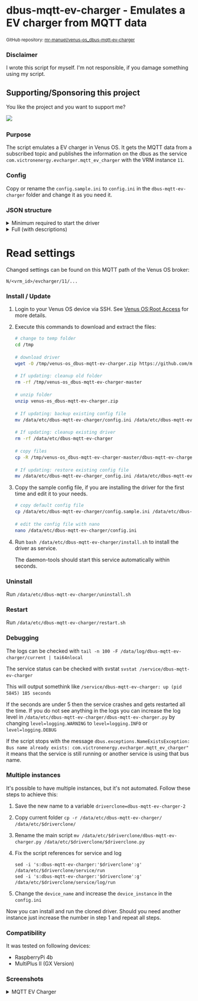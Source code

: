# dbus-mqtt-ev-charger - Emulates a EV charger from MQTT data

<small>GitHub repository: [mr-manuel/venus-os_dbus-mqtt-ev-charger](https://github.com/mr-manuel/venus-os_dbus-mqtt-ev-charger)</small>

### Disclaimer

I wrote this script for myself. I'm not responsible, if you damage something using my script.


## Supporting/Sponsoring this project

You like the project and you want to support me?

[<img src="https://github.md0.eu/uploads/donate-button.svg" height="50">](https://www.paypal.com/donate/?hosted_button_id=3NEVZBDM5KABW)


### Purpose

The script emulates a EV charger in Venus OS. It gets the MQTT data from a subscribed topic and publishes the information on the dbus as the service `com.victronenergy.evcharger.mqtt_ev_charger` with the VRM instance `11`.


### Config

Copy or rename the `config.sample.ini` to `config.ini` in the `dbus-mqtt-ev-charger` folder and change it as you need it.


### JSON structure

<details><summary>Minimum required to start the driver</summary>

```json
{
    "Ac": {
        "Power": 321.6
    }
}
```
</details>

<details><summary>Full (with descriptions)</summary>

#### Payload

```json
{
    "Ac": {
        "Power": 12000.0,
        "L1": {
            "Power": 4000.0
        },
        "L2": {
            "Power": 4000.0
        },
        "L3": {
            "Power": 4000.0
        },
        "Energy": {
            "Forward": 342.4
        }
    },
    "Current": 17.39,
    "MaxCurrent": 32,
    "SetCurrent": 16,
    "AutoStart": 1,
    "ChargingTime": 63,
    "EnableDisplay": 1,
    "Mode": 1,
    "StartStop": 1,
    "Status": 1,
}
```

#### Description

```
/Ac/Power                  --> Write: AC Power (W)
/Ac/L1/Power               --> Write: L1 Power used (W)
/Ac/L2/Power               --> Write: L2 Power used (W)
/Ac/L3/Power               --> Write: L3 Power used (W)
/Ac/Energy/Forward         --> Write: Charged Energy (Wh)

/Current                   --> Write: Actual charging current (A)
/MaxCurrent                --> Read/Write: Max charging current (A)
/SetCurrent                --> Read/Write: Charging current (A)

/AutoStart                 --> Read/Write: Start automatically (number)
    0 = Charger autostart disabled
    1 = Charger autostart enabled
/ChargingTime              --> Write: Total charging time (seconds)
/EnableDisplay             --> Read/Write: Lock charger display (number)
    0 = Control disabled
    1 = Control enabled
/Mode                      --> Read/Write: Charge mode (number)
    0 = Manual
    1 = Automatic
    2 = Scheduled
/Position                  --> Write: Charger position (number)
    0 = AC Input
    1 = AC Output
/StartStop                 --> Read/Write: Enable charging (number)
    0 = Enable charging: False
    1 = Enable charging: True
/Status                    --> Write: Status (number)
    0 = EV disconnected
    1 = Connected
    2 = Charging
    3 = Charged
    4 = Waiting for sun
    5 = Waiting for RFID
    6 = Waiting for enable
    7 = Low SOC
    8 = Ground error
    9 = Welded contacts error
    10 = CP input test error
    11 = Residual current detected
    12 = Undervoltage detected
    13 = Overvoltage detected
    14 = Overheating detected
    21 = Start charging
    22 = Switching to 3-phase
    23 = Switching to single phase
```
</details>


# Read settings

Changed settings can be found on this MQTT path of the Venus OS broker:

```
N/<vrm_id>/evcharger/11/...
```


### Install / Update

1. Login to your Venus OS device via SSH. See [Venus OS:Root Access](https://www.victronenergy.com/live/ccgx:root_access#root_access) for more details.

2. Execute this commands to download and extract the files:

    ```bash
    # change to temp folder
    cd /tmp

    # download driver
    wget -O /tmp/venus-os_dbus-mqtt-ev-charger.zip https://github.com/mr-manuel/venus-os_dbus-mqtt-ev-charger/archive/refs/heads/master.zip

    # If updating: cleanup old folder
    rm -rf /tmp/venus-os_dbus-mqtt-ev-charger-master

    # unzip folder
    unzip venus-os_dbus-mqtt-ev-charger.zip

    # If updating: backup existing config file
    mv /data/etc/dbus-mqtt-ev-charger/config.ini /data/etc/dbus-mqtt-ev-charger_config.ini

    # If updating: cleanup existing driver
    rm -rf /data/etc/dbus-mqtt-ev-charger

    # copy files
    cp -R /tmp/venus-os_dbus-mqtt-ev-charger-master/dbus-mqtt-ev-charger/ /data/etc/

    # If updating: restore existing config file
    mv /data/etc/dbus-mqtt-ev-charger_config.ini /data/etc/dbus-mqtt-ev-charger/config.ini
    ```

3. Copy the sample config file, if you are installing the driver for the first time and edit it to your needs.

    ```bash
    # copy default config file
    cp /data/etc/dbus-mqtt-ev-charger/config.sample.ini /data/etc/dbus-mqtt-ev-charger/config.ini

    # edit the config file with nano
    nano /data/etc/dbus-mqtt-ev-charger/config.ini
    ```

4. Run `bash /data/etc/dbus-mqtt-ev-charger/install.sh` to install the driver as service.

   The daemon-tools should start this service automatically within seconds.


### Uninstall

Run `/data/etc/dbus-mqtt-ev-charger/uninstall.sh`


### Restart

Run `/data/etc/dbus-mqtt-ev-charger/restart.sh`


### Debugging

The logs can be checked with `tail -n 100 -F /data/log/dbus-mqtt-ev-charger/current | tai64nlocal`

The service status can be checked with svstat `svstat /service/dbus-mqtt-ev-charger`

This will output somethink like `/service/dbus-mqtt-ev-charger: up (pid 5845) 185 seconds`

If the seconds are under 5 then the service crashes and gets restarted all the time. If you do not see anything in the logs you can increase the log level in `/data/etc/dbus-mqtt-ev-charger/dbus-mqtt-ev-charger.py` by changing `level=logging.WARNING` to `level=logging.INFO` or `level=logging.DEBUG`

If the script stops with the message `dbus.exceptions.NameExistsException: Bus name already exists: com.victronenergy.evcharger.mqtt_ev_charger"` it means that the service is still running or another service is using that bus name.


### Multiple instances

It's possible to have multiple instances, but it's not automated. Follow these steps to achieve this:

1. Save the new name to a variable `driverclone=dbus-mqtt-ev-charger-2`

2. Copy current folder `cp -r /data/etc/dbus-mqtt-ev-charger/ /data/etc/$driverclone/`

3. Rename the main script `mv /data/etc/$driverclone/dbus-mqtt-ev-charger.py /data/etc/$driverclone/$driverclone.py`

4. Fix the script references for service and log
    ```
    sed -i 's:dbus-mqtt-ev-charger:'$driverclone':g' /data/etc/$driverclone/service/run
    sed -i 's:dbus-mqtt-ev-charger:'$driverclone':g' /data/etc/$driverclone/service/log/run
    ```

5. Change the `device_name` and increase the `device_instance` in the `config.ini`

Now you can install and run the cloned driver. Should you need another instance just increase the number in step 1 and repeat all steps.


### Compatibility

It was tested on following devices:

* RaspberryPi 4b
* MultiPlus II (GX Version)


### Screenshots

<details><summary>MQTT EV Charger</summary>

![MQTT EV Charger - device list](/screenshots/ev-charger_device_list.png)
![MQTT EV Charger - device list - mqtt ev charger](/screenshots/ev-charger_device_list_ev-charger_1.png)
![MQTT EV Charger - device list - mqtt ev charger](/screenshots/ev-charger_device_list_ev-charger_2.png)
![MQTT EV Charger - device list - mqtt ev charger](/screenshots/ev-charger_device_list_ev-charger_setup_1.png)
![MQTT EV Charger - device list - mqtt ev charger](/screenshots/ev-charger_device_list_ev-charger_device_1.png)
![MQTT EV Charger - device list - mqtt ev charger](/screenshots/ev-charger_device_list_ev-charger_device_2.png)

</details>
